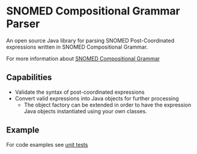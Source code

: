 # SNOMED Compositional Grammar Parser

An open source Java library for parsing SNOMED Post-Coordinated expressions written in SNOMED Compositional Grammar.

For more information about [SNOMED Compositional Grammar](https://github.com/IHTSDO/SNOMEDCT-Languages/tree/master/SnomedCTCompositionalGrammar)

## Capabilities
- Validate the syntax of post-coordinated expressions
- Convert valid expressions into Java objects for further processing
  - The object factory can be extended in order to have the expression Java objects instantiated using your own classes.

## Example
For code examples see [unit tests](https://github.com/IHTSDO/snomed-scg-parser/blob/develop/src/test/java/org/snomed/languages/scg/SCGQueryBuilderTest.java#L18)

